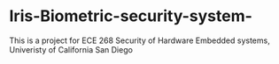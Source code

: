 # Iris-Biometric-security-system-

This is a project for ECE 268 Security of Hardware Embedded systems, Univeristy of California San Diego 
